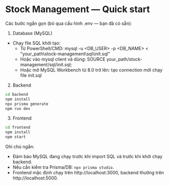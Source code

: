 # Stock Management — Quick start

Các bước ngắn gọn (bỏ qua cấu hình .env — bạn đã có sẵn):

1. Database (MySQL)
- Chạy file SQL khởi tạo:
  - Từ PowerShell/CMD:
    mysql -u <DB_USER> -p <DB_NAME> < "your_path\stock-management\sql\init.sql"
  - Hoặc vào mysql client và dùng:
    SOURCE your_path/stock-management/sql/init.sql;
  - Hoặc mở MySQL Workbench từ 8.0 trở lên:
    tạo connection mới
    chạy file init.sql

2. Backend
```bash
cd backend
npm install
npx prisma generate
npm run dev
```

3. Frontend
```bash
cd frontend
npm install
npm start
```

Ghi chú ngắn:
- Đảm bảo MySQL đang chạy trước khi import SQL và trước khi khởi chạy backend.  
- Nếu cần kiểm tra Prisma/DB: `npx prisma studio`.  
- Frontend mặc định chạy trên http://localhost:3000, backend thường trên http://localhost:5000.